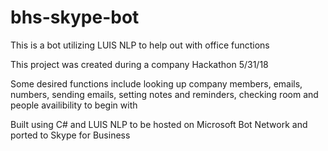 # bhs-skype-bot
This is a bot utilizing LUIS NLP to help out with office functions

This project was created during a company Hackathon 5/31/18

Some desired functions include looking up company members, emails, numbers, sending emails, setting notes and reminders, 
checking room and people availibility to begin with

Built using C# and LUIS NLP to be hosted on Microsoft Bot Network and ported to Skype for Business
